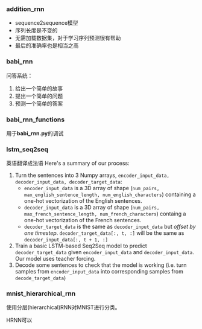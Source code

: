 ### addition_rnn
- sequence2sequence模型
- 序列长度是不变的
- 无需加载数据集，对于学习序列预测很有帮助
- 最后的准确率也是相当之高
### babi_rnn
问答系统：
1. 给出一个简单的故事
2. 提出一个简单的问题
3. 预测一个简单的答案
### babi_rnn_functions
用于**babi_rnn.py**的调试
### lstm_seq2seq
英语翻译成法语
Here's a summary of our process:
1. Turn the sentences into 3 Numpy arrays, `encoder_input_data, decoder_input_data, decoder_target_data`:
    - `encoder_input_data` is a 3D array of shape (`num_pairs, max_english_sentence_length, num_english_characters`) containing a one-hot vectorization of the English sentences.
    - `decoder_input_data` is a 3D array of shape (`num_pairs, max_french_sentence_length, num_french_characters`) containg a one-hot vectorization of the French sentences.
    - `decoder_target_data` is the same as `decoder_input_data` but *offset by one timestep*. `decoder_target_data[:, t, :]` will be the same as `decoder_input_data[:, t + 1, :]`
2. Train a basic LSTM-based Seq2Seq model to predict `decoder_target_data` given `encoder_input_data` and `decoder_input_data`. Our model uses teacher forcing.
3. Decode some sentences to check that the model is working (i.e. turn samples from `encoder_input_data` into corresponding samples from `decode_target_data`)

### mnist_hierarchical_rnn
使用分层(hierarchical)RNN对MNIST进行分类。

HRNN可以